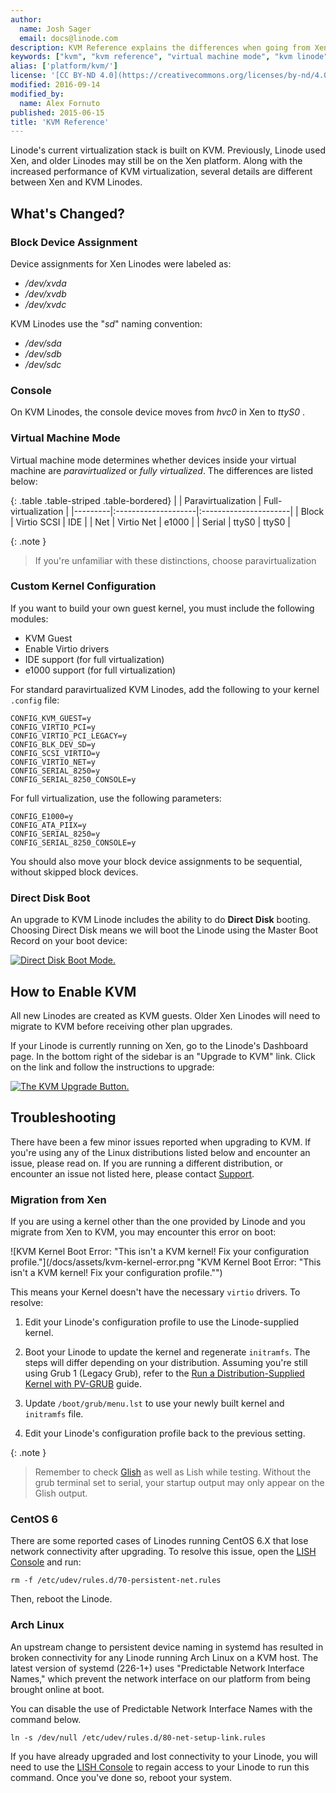 ```yaml
---
author:
  name: Josh Sager
  email: docs@linode.com
description: KVM Reference explains the differences when going from Xen to KVM virtualization.
keywords: ["kvm", "kvm reference", "virtual machine mode", "kvm linode", "xen"]
alias: ['platform/kvm/']
license: '[CC BY-ND 4.0](https://creativecommons.org/licenses/by-nd/4.0)'
modified: 2016-09-14
modified_by:
  name: Alex Fornuto
published: 2015-06-15
title: 'KVM Reference'
---
```


Linode's current virtualization stack is built on KVM. Previously, Linode used Xen, and older Linodes may still be on the Xen platform. Along with the increased performance of KVM virtualization, several details are different between Xen and KVM Linodes.

## What's Changed?

### Block Device Assignment

Device assignments for Xen Linodes were labeled as:

 * */dev/xvda*
 * */dev/xvdb*
 * */dev/xvdc*

 
KVM Linodes use the "*sd*" naming convention:

 * */dev/sda*
 * */dev/sdb*
 * */dev/sdc*

### Console

On KVM Linodes, the console device moves from *hvc0* in Xen to *ttyS0* .

### Virtual Machine Mode 

Virtual machine mode determines whether devices inside your virtual machine are *paravirtualized* or *fully virtualized*. The differences are listed below:

{: .table .table-striped .table-bordered}
|         | Paravirtualization  | Full-virtualization   |
|---------|:--------------------|:----------------------|
| Block   | Virtio SCSI         | IDE                   |
| Net     | Virtio Net          | e1000                 |
| Serial  | ttyS0               | ttyS0                 |

{: .note }
> If you're unfamiliar with these distinctions, choose paravirtualization

### Custom Kernel Configuration

If you want to build your own guest kernel, you must include the following modules:

* KVM Guest
* Enable Virtio drivers
* IDE support (for full virtualization)
* e1000 support (for full virtualization)

For standard paravirtualized KVM Linodes, add the following to your kernel `.config` file:

    CONFIG_KVM_GUEST=y
    CONFIG_VIRTIO_PCI=y
    CONFIG_VIRTIO_PCI_LEGACY=y
    CONFIG_BLK_DEV_SD=y
    CONFIG_SCSI_VIRTIO=y
    CONFIG_VIRTIO_NET=y
    CONFIG_SERIAL_8250=y
    CONFIG_SERIAL_8250_CONSOLE=y

For full virtualization, use the following parameters:

    CONFIG_E1000=y
    CONFIG_ATA_PIIX=y
    CONFIG_SERIAL_8250=y
    CONFIG_SERIAL_8250_CONSOLE=y
    
You should also move your block device assignments to be sequential, without skipped block devices.

### Direct Disk Boot

An upgrade to KVM Linode includes the ability to do **Direct Disk** booting. Choosing Direct Disk means we will boot the Linode using the Master Boot Record on your boot device:

[![Direct Disk Boot Mode.](/docs/assets/config_direct_disk.png)](/docs/assets/config_direct_disk.png)

## How to Enable KVM

All new Linodes are created as KVM guests. Older Xen Linodes will need to migrate to KVM before receiving other plan upgrades.

If your Linode is currently running on Xen, go to the Linode's Dashboard page. In the bottom right of the sidebar is an "Upgrade to KVM" link. Click on the link and follow the instructions to upgrade:

  [![The KVM Upgrade Button.](/docs/assets/kvm_upgrade_context.png)](/docs/assets/kvm_upgrade_context.png)

## Troubleshooting

There have been a few minor issues reported when upgrading to KVM. If you're using any of the Linux distributions listed below and encounter an issue, please read on. If you are running a different distribution, or encounter an issue not listed here, please contact [Support](/docs/platform/support).

### Migration from Xen

If you are using a kernel other than the one provided by Linode and you migrate from Xen to KVM, you may encounter this error on boot:

![KVM Kernel Boot Error: "This isn't a KVM kernel! Fix your configuration profile."](/docs/assets/kvm-kernel-error.png "KVM Kernel Boot Error: "This isn't a KVM kernel! Fix your configuration profile."")

This means your Kernel doesn't have the necessary `virtio` drivers. To resolve:

1.  Edit your Linode's configuration profile to use the Linode-supplied kernel.

2.  Boot your Linode to update the kernel and regenerate `initramfs`. The steps will differ depending on your distribution. Assuming you're still using Grub 1 (Legacy Grub), refer to the [Run a Distribution-Supplied Kernel with PV-GRUB](/docs/tools-reference/custom-kernels-distros/run-a-distributionsupplied-kernel-with-pvgrub) guide.

3.  Update `/boot/grub/menu.lst` to use your newly built kernel and `initramfs` file.

3.  Edit your Linode's configuration profile back to the previous setting.

{: .note }
> Remember to check [Glish](/docs/networking/use-the-graphic-shell-glish) as well as Lish while testing. Without the grub terminal set to serial, your startup output may only appear on the Glish output.

### CentOS 6

There are some reported cases of Linodes running CentOS 6.X that lose network connectivity after upgrading. To resolve this issue, open the [LISH Console](/docs/networking/using-the-linode-shell-lish) and run:

    rm -f /etc/udev/rules.d/70-persistent-net.rules

Then, reboot the Linode. 

### Arch Linux

An upstream change to persistent device naming in systemd has resulted in broken connectivity for any Linode running Arch Linux on a KVM host. The latest version of systemd (226-1+) uses "Predictable Network Interface Names," which prevent the network interface on our platform from being brought online at boot.

You can disable the use of Predictable Network Interface Names with the command below. 

    ln -s /dev/null /etc/udev/rules.d/80-net-setup-link.rules

If you have already upgraded and lost connectivity to your Linode, you will need to use the [LISH Console](/docs/networking/using-the-linode-shell-lish) to regain access to your Linode to run this command. Once you've done so, reboot your system.
